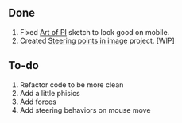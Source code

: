 ## Done
1. Fixed [Art of PI](https://codepen.io/FlorinPop17/pen/xWZRxa) sketch to look good on mobile.
2. Created [Steering points in image](../Projects/002%20-%20Steering%20points%20in%20image) project. [WIP]

## To-do
1. Refactor code to be more clean
2. Add a little phisics
3. Add forces
4. Add steering behaviors on mouse move